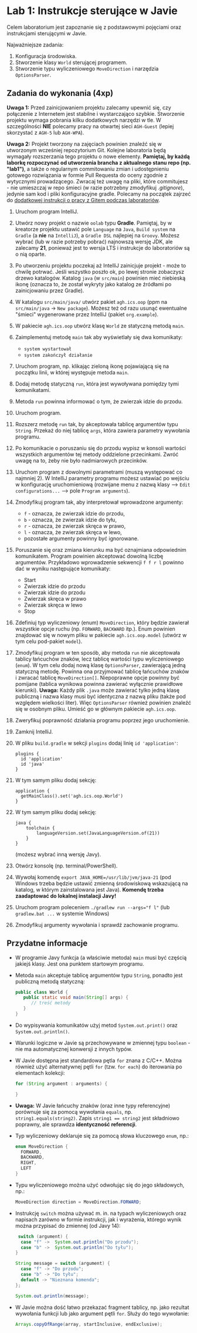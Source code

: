 # Lab 1: Instrukcje sterujące w Javie

Celem laboratorium jest zapoznanie się z podstawowymi pojęciami oraz instrukcjami sterującymi w Javie.

Najważniejsze zadania:

1. Konfiguracja środowiska.
2. Stworzenie klasy `World` sterującej programem.
3. Stworzenie typu wyliczeniowego `MoveDirection` i narzędzia `OptionsParser`.


## Zadania do wykonania (4xp)

**Uwaga 1:** Przed zainicjowaniem projektu zalecamy upewnić się, czy połączenie z Internetem jest stabilne i wystarczająco szybkie. Stworzenie projektu wymaga pobrania kilku dodatkowych narzędzi w tle. W szczególności **NIE** polecamy pracy na otwartej sieci `AGH-Guest` (lepiej skorzystać z `AGH-5` lub `AGH-WPA`).

**Uwaga 2:** Projekt tworzony na zajęciach powinien znaleźć się w utworzonym wcześniej repozytorium Git. Kolejne laboratoria będą wymagały rozszerzania tego projektu o nowe elementy. **Pamiętaj, by każdą laborkę rozpoczynać od utworzenia brancha z aktualnego stanu repo (np. "lab1")**, a także o regularnym commitowaniu zmian i udostępnieniu gotowego rozwiązania w formie Pull Requesta do oceny zgodnie z wytycznymi prowadzącego. Zwracaj też uwagę na pliki, które commitujesz - nie umieszczaj w repo śmieci (w razie potrzebny zmodyfikuj *.gitignore*), jedynie sam kod i pliki konfiguracyjne gradle. Polecamy na początek zajrzeć do [dodatkowej instrukcji o pracy z Gitem podczas laboratoriów](../lab0/git_workflow_tutorial.md).

1. Uruchom program IntelliJ.

2. Utwórz nowy projekt o nazwie `oolab` typu **Gradle**. Pamiętaj, by w kreatorze projektu ustawić pole `Language` na `Java`, `Build system` na `Gradle`  (a **nie** na `IntelliJ`), a `Gradle DSL` najlepiej na `Groovy`. Możesz wybrać (lub w razie potrzeby pobrać) najnowszą wersję JDK, ale zalecamy **21**, ponieważ jest to wersja LTS i instrukcje do laboratoriów są o nią oparte. 

3. Po utworzeniu projektu poczekaj aż IntelliJ zainicjuje projekt - może to chwilę potrwać. Jeśli wszystko poszło ok, po lewej stronie zobaczysz drzewo katalogów. Katalog `java` (w `src/main`) powinien mieć niebieską ikonę (oznacza to, że został wykryty jako katalog ze źródłami po zainicjowaniu przez Gradle).

4. W katalogu `src/main/java/` utwórz pakiet `agh.ics.oop` (ppm na `src/main/java` -> `New package`). Możesz też od razu usunąć ewentualne "śmieci" wygenerowane przez IntelliJ (pakiet `org.example`).

5. W pakiecie `agh.ics.oop` utwórz klasę `World` ze statyczną metodą `main`.

6. Zaimplementuj metodę `main` tak aby wyświetlały się dwa komunikaty:
   - `system wystartował`
   - `system zakończył działanie`

7. Uruchom program, np. klikając zieloną ikonę pojawiającą się na początku linii, w której występuje metoda `main`.

8. Dodaj metodę statyczną `run`, która jest wywoływana pomiędzy tymi komunikatami.

9. Metoda `run` powinna informować o tym, że zwierzak idzie do przodu.

10. Uruchom program.

11. Rozszerz metodę `run` tak, by akceptowała tablicę argumentów typu `String`. Przekaż do niej tablicę `args`, która zawiera parametry wywołania programu.

12. Po komunikacie o poruszaniu się do przodu wypisz w konsoli wartości wszystkich argumentów tej metody oddzielone przecinkami. Zwróć uwagę na to, żeby nie było nadmiarowych przecinków.

13. Uruchom program z dowolnymi parametrami (muszą występować co najmniej 2). W IntelliJ parametry programu możesz ustawiać po wejściu w konfigurację uruchomieniową (rozwijane menu z nazwą klasy --> `Edit configurations...` --> pole `Program arguments`).

14. Zmodyfikuj program tak, aby interpretował wprowadzone argumenty:

    - `f` - oznacza, że zwierzak idzie do przodu,
    - `b` - oznacza, że zwierzak idzie do tyłu,
    - `r` - oznacza, że zwierzak skręca w prawo,
    - `l` - oznacza, że zwierzak skręca w lewo,
    - pozostałe argumenty powinny być ignorowane.

15. Poruszanie się oraz zmiana kierunku ma być oznajmiana odpowiednim komunikatem. Program powinien akceptować dowolną liczbę
    argumentów. Przykładowo wprowadzenie sekwencji `f f r l` powinno dać w wyniku następujące komunikaty:
    - Start
    - Zwierzak idzie do przodu
    - Zwierzak idzie do przodu
    - Zwierzak skręca w prawo
    - Zwierzak skręca w lewo
    - Stop

16. Zdefiniuj typ wyliczeniowy (enum) `MoveDirection`, który będzie zawierał wszystkie opcje ruchu (np. `FORWARD`, `BACKWARD` itp.). Enum powinien znajdować się w nowym pliku w pakiecie `agh.ics.oop.model` (utwórz w tym celu pod-pakiet `model`).
    
17. Zmodyfikuj program w ten sposób, aby metoda `run` nie akceptowała tablicy łańcuchów znaków, lecz tablicę
    wartości typu wyliczeniowego (`enum`).  W tym celu dodaj nową klasę `OptionsParser`, zawierającą jedną statyczną metodę. Powinna ona przyjmować tablicę łańcuchów znaków i zwracać tablicę `MoveDirection[]`. Niepoprawne opcje powinny być pomijane (tablica wynikowa powinna zawierać wyłącznie prawidłowe kierunki).
    **Uwaga:** Każdy plik `.java` może zawierać tylko jedną klasę publiczną i nazwa klasy musi być identyczna z nazwą pliku (także pod względem wielkości liter). Więc `OptionsParser` również powinien znaleźć się w osobnym pliku. Umieść go w głównym pakiecie `agh.ics.oop`.
    
18. Zweryfikuj poprawność działania programu poprzez jego uruchomienie.

19. Zamknij IntelliJ.

20. W pliku `build.gradle` w sekcji `plugins` dodaj linię `id 'application'`: 
    ```
    plugins {
      id 'application'
      id 'java'
    }
    ```

21. W tym samym pliku dodaj sekcję:
    ```
    application {
      getMainClass().set('agh.ics.oop.World')
    }
    ```

22. W tym samym pliku dodaj sekcję:
    ```
    java {
        toolchain {
            languageVersion.set(JavaLanguageVersion.of(21))
        }
    }
    ```
    (możesz wybrać inną wersję Javy).

23. Otwórz konsolę (np. terminal/PowerShell).

24. Wywołaj komendę `export JAVA_HOME=/usr/lib/jvm/java-21` (pod Windows trzeba będzie ustawić zmienną środowiskową wskazującą na katalog, w którym zainstalowana jest Java). **Komendę trzeba zaadaptować do lokalnej instalacji Javy!**

25. Uruchom program poleceniem `./gradlew run --args="f l"` (lub `gradlew.bat ...` w systemie Windows)

26. Zmodyfikuj argumenty wywołania i sprawdź zachowanie programu.
    

## Przydatne informacje

* W programie Javy funkcja (a właściwie metoda) `main` musi być częścią jakiejś klasy. Jest ona punktem startowym programu.

* Metoda `main` akceptuje tablicę argumentów typu `String`, ponadto jest publiczną metodą statyczną:

  ```java
  public class World {
     public static void main(String[] args) {
        // treść metody
     }
  }
  ```

* Do wypisywania komunikatów użyj metod `System.out.print()` oraz `System.out.println()`.

* Warunki logiczne w Javie są przechowywane w zmiennej typu `boolean` - nie ma automatycznej konwersji z innych typów.

* W Javie dostępna jest standardowa pętla `for` znana z C/C++. Można również użyć alternatywnej pętli `for` (tzw. `for each`) 
  do iterowania po elementach kolekcji:

    ```java
  for (String argument : arguments) {
  
  }
    ```

* **Uwaga:** W Javie łańcuchy znaków (oraz inne typy referencyjne) porównuje się za pomocą wywołania `equals`, np.
  `string1.equals(string2)`. Zapis `string1 == string2` jest składniowo poprawny, ale sprawdza **identyczność referencji**.

* Typ wyliczeniowy deklaruje się za pomocą słowa kluczowego `enum`, np.:

  ```java
  enum MoveDirection {
    FORWARD,
    BACKWARD,
    RIGHT,
    LEFT
  }
  ```

* Typu wyliczeniowego można użyć odwołując się do jego składowych, np.:

  ```java
  MoveDirection direction = MoveDirection.FORWARD;
  ```

* Instrukcję `switch` można używać m. in. na typach wyliczeniowych oraz napisach zarówno w formie instrukcji, jak i wyrażenia, którego wynik można przypisać do zmiennej (od Javy 14):

  ```java
   switch (argument) {
    case "f" ->  System.out.println("Do przodu");
    case "b" ->  System.out.println("Do tyłu");
  }
  
  String message = switch (argument) {
    case "f" -> "Do przodu";
    case "b" -> "Do tyłu";
    default -> "Nieznana komenda";
  };
  
  System.out.println(message);
  ```

* W Javie można dość łatwo przekazać fragment tablicy, np. jako rezultat wywołania funkcji lub jako argument pętli `for`. Służy do tego wywołanie: 

  ```java
  Arrays.copyOfRange(array, startInclusive, endExclusive);
  ```

